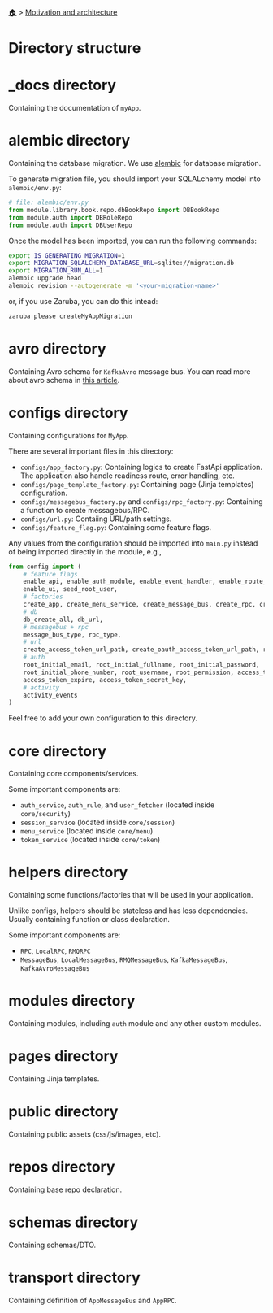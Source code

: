 <!--startTocHeader-->
[🏠](../README.md) > [Motivation and architecture](README.md)
# Directory structure
<!--endTocHeader-->

# _docs directory

Containing the documentation of `myApp`. 

# alembic directory

Containing the database migration. We use [alembic](https://alembic.sqlalchemy.org/en/latest/) for database migration.

To generate migration file, you should import your SQLALchemy model into `alembic/env.py`:

```python
# file: alembic/env.py
from module.library.book.repo.dbBookRepo import DBBookRepo
from module.auth import DBRoleRepo
from module.auth import DBUserRepo
```

Once the model has been imported, you can run the following commands:

```bash
export IS_GENERATING_MIGRATION=1
export MIGRATION_SQLALCHEMY_DATABASE_URL=sqlite://migration.db
export MIGRATION_RUN_ALL=1
alembic upgrade head
alembic revision --autogenerate -m '<your-migration-name>'
```

or, if you use Zaruba, you can do this intead:

```bash
zaruba please createMyAppMigration
```

# avro directory

Containing Avro schema for `KafkaAvro` message bus. You can read more about avro schema in [this article](https://www.tutorialspoint.com/avro/avro_schemas.htm).

# configs directory

Containing configurations for `MyApp`.

There are several important files in this directory:

- `configs/app_factory.py`: Containing logics to create FastApi application. The application also handle readiness route, error handling, etc.
- `configs/page_template_factory.py`: Containing page (Jinja templates) configuration.
- `configs/messagebus_factory.py` and `configs/rpc_factory.py`: Containing a function to create messagebus/RPC.
- `configs/url.py`: Contaiing URL/path settings.
- `configs/feature_flag.py`: Containing some feature flags.

Any values from the configuration should be imported into `main.py` instead of being imported directly in the module, e.g.,

```python
from config import (
    # feature flags
    enable_api, enable_auth_module, enable_event_handler, enable_route_handler, enable_rpc_handler,
    enable_ui, seed_root_user,
    # factories
    create_app, create_menu_service, create_message_bus, create_rpc, create_page_template,
    # db
    db_create_all, db_url,
    # messagebus + rpc
    message_bus_type, rpc_type,
    # url
    create_access_token_url_path, create_oauth_access_token_url_path, renew_access_token_url_path,
    # auth
    root_initial_email, root_initial_fullname, root_initial_password, 
    root_initial_phone_number, root_username, root_permission, access_token_algorithm,
    access_token_expire, access_token_secret_key,
    # activity
    activity_events
)
```

Feel free to add your own configuration to this directory.

# core directory

Containing core components/services.

Some important components are:

- `auth_service`, `auth_rule`, and `user_fetcher` (located inside `core/security`)
- `session_service` (located inside `core/session`)
- `menu_service` (located inside `core/menu`)
- `token_service` (located inside `core/token`)

# helpers directory

Containing some functions/factories that will be used in your application.

Unlike configs, helpers should be stateless and has less dependencies. Usually containing function or class declaration.

Some important components are:

- `RPC`, `LocalRPC`, `RMQRPC`
- `MessageBus`, `LocalMessageBus`, `RMQMessageBus`, `KafkaMessageBus`, `KafkaAvroMessageBus`

# modules directory

Containing modules, including `auth` module and any other custom modules.

# pages directory

Containing Jinja templates.

# public directory

Containing public assets (css/js/images, etc).

# repos directory

Containing base repo declaration.

# schemas directory

Containing schemas/DTO.


# transport directory

Containing definition of `AppMessageBus` and `AppRPC`.